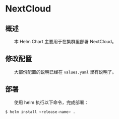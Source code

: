 # NextCloud
## 概述
&emsp;&emsp;本 Helm Chart 主要用于在集群里部署 NextCloud。

## 修改配置
&emsp;&emsp;大部份配置的说明已经在 `values.yaml` 里有说明了。

## 部署
&emsp;&emsp;使用 helm 执行以下命令，完成部署：

```bash
$ helm install <release-name> .
```